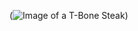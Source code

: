 (![Image of a T-Bone Steak](https://www.google.com/imgres?imgurl=https%3A%2F%2Fupload.wikimedia.org%2Fwikipedia%2Fcommons%2Fthumb%2F9%2F91%2FT-bone-raw-MCB.jpg%2F170px-T-bone-raw-MCB.jpg&imgrefurl=https%3A%2F%2Fen.wikipedia.org%2Fwiki%2FT-bone_steak&tbnid=FJT1dHHpayz6JM&vet=12ahUKEwj77ZPG97rnAhWOGTQIHTJ1BAwQMygGegUIARDJAg..i&docid=8lT2n37ryM-z7M&w=170&h=185&q=t%20bone%20steak&ved=2ahUKEwj77ZPG97rnAhWOGTQIHTJ1BAwQMygGegUIARDJAg))
